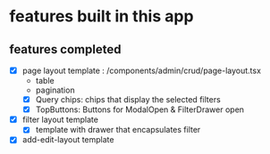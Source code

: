 # features built in this app



## features completed

- [x] page layout template : /components/admin/crud/page-layout.tsx
  - table
  - pagination
  - [x] Query chips: chips that display the selected filters
  - [x] TopButtons: Buttons for ModalOpen & FilterDrawer open 
- [x] filter layout template
  - [x] template with drawer that encapsulates filter
- [x] add-edit-layout template

